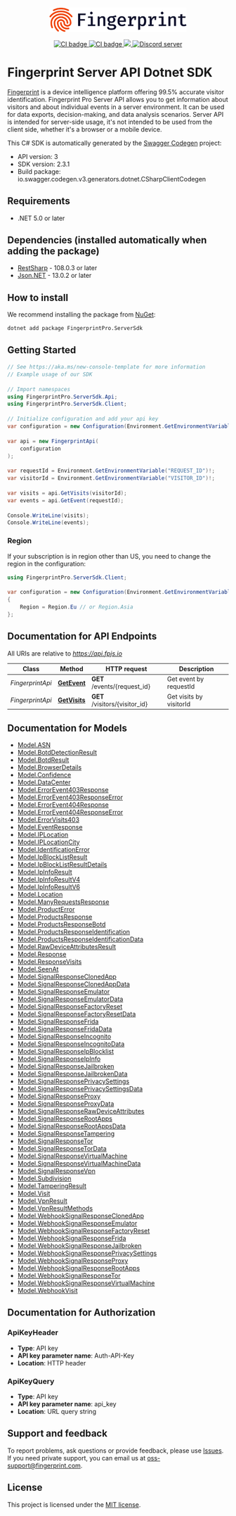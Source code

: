 <p align="center">
    <a href="https://fingerprint.com">
        <picture>
            <source media="(prefers-color-scheme: dark)" srcset="https://raw.githubusercontent.com/fingerprintjs/home/main/resources/logo_light.svg" />
            <source media="(prefers-color-scheme: light)" srcset="https://raw.githubusercontent.com/fingerprintjs/home/main/resources/logo_dark.svg" />
            <img src="https://raw.githubusercontent.com/fingerprintjs/home/main/resources/logo_dark.svg" alt="Fingerprint logo" width="312px" />
        </picture>
    </a>
</p>
<p align="center">
    <a href="https://github.com/fingerprintjs/fingerprint-pro-server-api-dotnet-sdk/actions/workflows/release.yml">
        <img src="https://github.com/fingerprintjs/fingerprint-pro-server-api-dotnet-sdk/actions/workflows/release.yml/badge.svg" alt="CI badge" />
    </a>
    <a href="https://github.com/fingerprintjs/fingerprint-pro-server-api-dotnet-sdk/actions/workflows/tests.yml">
        <img src="https://github.com/fingerprintjs/fingerprint-pro-server-api-dotnet-sdk/actions/workflows/tests.yml/badge.svg" alt="CI badge" />
    </a>
    <a href="https://opensource.org/licenses/MIT">
        <img src="https://img.shields.io/:license-mit-blue.svg?style=flat"/>
    </a>
    <a href="https://discord.gg/39EpE2neBg">
        <img src="https://img.shields.io/discord/852099967190433792?style=logo&label=Discord&logo=Discord&logoColor=white" alt="Discord server">
    </a>
</p>

# Fingerprint Server API Dotnet SDK

[Fingerprint](https://fingerprint.com) is a device intelligence platform offering 99.5% accurate visitor identification.
Fingerprint Pro Server API allows you to get information about visitors and about individual events in a server environment. It can be used for data exports, decision-making, and data analysis scenarios. Server API is intended for server-side usage, it's not intended to be used from the client side, whether it's a browser or a mobile device. 

This C# SDK is automatically generated by the [Swagger Codegen](https://github.com/swagger-api/swagger-codegen) project:

- API version: 3
- SDK version: 2.3.1
- Build package: io.swagger.codegen.v3.generators.dotnet.CSharpClientCodegen

<a name="requirements"></a>
## Requirements
- .NET 5.0 or later

<a name="dependencies"></a>
## Dependencies (installed automatically when adding the package)
- [RestSharp](https://www.nuget.org/packages/RestSharp) - 108.0.3 or later
- [Json.NET](https://www.nuget.org/packages/Newtonsoft.Json/) - 13.0.2 or later

<a name="how-to-install"></a>
## How to install

We recommend installing the package from [NuGet](https://docs.nuget.org/consume/installing-nuget):
```shell
dotnet add package FingerprintPro.ServerSdk
```

<a name="getting-started"></a>
## Getting Started

```csharp
// See https://aka.ms/new-console-template for more information
// Example usage of our SDK

// Import namespaces
using FingerprintPro.ServerSdk.Api;
using FingerprintPro.ServerSdk.Client;

// Initialize configuration and add your api key
var configuration = new Configuration(Environment.GetEnvironmentVariable("API_KEY")!);

var api = new FingerprintApi(
    configuration
);

var requestId = Environment.GetEnvironmentVariable("REQUEST_ID")!;
var visitorId = Environment.GetEnvironmentVariable("VISITOR_ID")!;

var visits = api.GetVisits(visitorId);
var events = api.GetEvent(requestId);

Console.WriteLine(visits);
Console.WriteLine(events);
```

### Region

If your subscription is in region other than US, you need to change the region in the configuration:

```csharp
using FingerprintPro.ServerSdk.Client;

var configuration = new Configuration(Environment.GetEnvironmentVariable("API_KEY")!)
{
    Region = Region.Eu // or Region.Asia
};
```

<a name="documentation-for-api-endpoints"></a>
## Documentation for API Endpoints

All URIs are relative to *https://api.fpjs.io*

Class | Method | HTTP request | Description
------------ | ------------- | ------------- | -------------
*FingerprintApi* | [**GetEvent**](docs/FingerprintApi.md#getevent) | **GET** /events/{request_id} | Get event by requestId
*FingerprintApi* | [**GetVisits**](docs/FingerprintApi.md#getvisits) | **GET** /visitors/{visitor_id} | Get visits by visitorId

<a name="documentation-for-models"></a>
## Documentation for Models

 - [Model.ASN](docs/ASN.md)
 - [Model.BotdDetectionResult](docs/BotdDetectionResult.md)
 - [Model.BotdResult](docs/BotdResult.md)
 - [Model.BrowserDetails](docs/BrowserDetails.md)
 - [Model.Confidence](docs/Confidence.md)
 - [Model.DataCenter](docs/DataCenter.md)
 - [Model.ErrorEvent403Response](docs/ErrorEvent403Response.md)
 - [Model.ErrorEvent403ResponseError](docs/ErrorEvent403ResponseError.md)
 - [Model.ErrorEvent404Response](docs/ErrorEvent404Response.md)
 - [Model.ErrorEvent404ResponseError](docs/ErrorEvent404ResponseError.md)
 - [Model.ErrorVisits403](docs/ErrorVisits403.md)
 - [Model.EventResponse](docs/EventResponse.md)
 - [Model.IPLocation](docs/IPLocation.md)
 - [Model.IPLocationCity](docs/IPLocationCity.md)
 - [Model.IdentificationError](docs/IdentificationError.md)
 - [Model.IpBlockListResult](docs/IpBlockListResult.md)
 - [Model.IpBlockListResultDetails](docs/IpBlockListResultDetails.md)
 - [Model.IpInfoResult](docs/IpInfoResult.md)
 - [Model.IpInfoResultV4](docs/IpInfoResultV4.md)
 - [Model.IpInfoResultV6](docs/IpInfoResultV6.md)
 - [Model.Location](docs/Location.md)
 - [Model.ManyRequestsResponse](docs/ManyRequestsResponse.md)
 - [Model.ProductError](docs/ProductError.md)
 - [Model.ProductsResponse](docs/ProductsResponse.md)
 - [Model.ProductsResponseBotd](docs/ProductsResponseBotd.md)
 - [Model.ProductsResponseIdentification](docs/ProductsResponseIdentification.md)
 - [Model.ProductsResponseIdentificationData](docs/ProductsResponseIdentificationData.md)
 - [Model.RawDeviceAttributesResult](docs/RawDeviceAttributesResult.md)
 - [Model.Response](docs/Response.md)
 - [Model.ResponseVisits](docs/ResponseVisits.md)
 - [Model.SeenAt](docs/SeenAt.md)
 - [Model.SignalResponseClonedApp](docs/SignalResponseClonedApp.md)
 - [Model.SignalResponseClonedAppData](docs/SignalResponseClonedAppData.md)
 - [Model.SignalResponseEmulator](docs/SignalResponseEmulator.md)
 - [Model.SignalResponseEmulatorData](docs/SignalResponseEmulatorData.md)
 - [Model.SignalResponseFactoryReset](docs/SignalResponseFactoryReset.md)
 - [Model.SignalResponseFactoryResetData](docs/SignalResponseFactoryResetData.md)
 - [Model.SignalResponseFrida](docs/SignalResponseFrida.md)
 - [Model.SignalResponseFridaData](docs/SignalResponseFridaData.md)
 - [Model.SignalResponseIncognito](docs/SignalResponseIncognito.md)
 - [Model.SignalResponseIncognitoData](docs/SignalResponseIncognitoData.md)
 - [Model.SignalResponseIpBlocklist](docs/SignalResponseIpBlocklist.md)
 - [Model.SignalResponseIpInfo](docs/SignalResponseIpInfo.md)
 - [Model.SignalResponseJailbroken](docs/SignalResponseJailbroken.md)
 - [Model.SignalResponseJailbrokenData](docs/SignalResponseJailbrokenData.md)
 - [Model.SignalResponsePrivacySettings](docs/SignalResponsePrivacySettings.md)
 - [Model.SignalResponsePrivacySettingsData](docs/SignalResponsePrivacySettingsData.md)
 - [Model.SignalResponseProxy](docs/SignalResponseProxy.md)
 - [Model.SignalResponseProxyData](docs/SignalResponseProxyData.md)
 - [Model.SignalResponseRawDeviceAttributes](docs/SignalResponseRawDeviceAttributes.md)
 - [Model.SignalResponseRootApps](docs/SignalResponseRootApps.md)
 - [Model.SignalResponseRootAppsData](docs/SignalResponseRootAppsData.md)
 - [Model.SignalResponseTampering](docs/SignalResponseTampering.md)
 - [Model.SignalResponseTor](docs/SignalResponseTor.md)
 - [Model.SignalResponseTorData](docs/SignalResponseTorData.md)
 - [Model.SignalResponseVirtualMachine](docs/SignalResponseVirtualMachine.md)
 - [Model.SignalResponseVirtualMachineData](docs/SignalResponseVirtualMachineData.md)
 - [Model.SignalResponseVpn](docs/SignalResponseVpn.md)
 - [Model.Subdivision](docs/Subdivision.md)
 - [Model.TamperingResult](docs/TamperingResult.md)
 - [Model.Visit](docs/Visit.md)
 - [Model.VpnResult](docs/VpnResult.md)
 - [Model.VpnResultMethods](docs/VpnResultMethods.md)
 - [Model.WebhookSignalResponseClonedApp](docs/WebhookSignalResponseClonedApp.md)
 - [Model.WebhookSignalResponseEmulator](docs/WebhookSignalResponseEmulator.md)
 - [Model.WebhookSignalResponseFactoryReset](docs/WebhookSignalResponseFactoryReset.md)
 - [Model.WebhookSignalResponseFrida](docs/WebhookSignalResponseFrida.md)
 - [Model.WebhookSignalResponseJailbroken](docs/WebhookSignalResponseJailbroken.md)
 - [Model.WebhookSignalResponsePrivacySettings](docs/WebhookSignalResponsePrivacySettings.md)
 - [Model.WebhookSignalResponseProxy](docs/WebhookSignalResponseProxy.md)
 - [Model.WebhookSignalResponseRootApps](docs/WebhookSignalResponseRootApps.md)
 - [Model.WebhookSignalResponseTor](docs/WebhookSignalResponseTor.md)
 - [Model.WebhookSignalResponseVirtualMachine](docs/WebhookSignalResponseVirtualMachine.md)
 - [Model.WebhookVisit](docs/WebhookVisit.md)

<a name="documentation-for-authorization"></a>
## Documentation for Authorization

<a name="ApiKeyHeader"></a>
### ApiKeyHeader

- **Type**: API key
- **API key parameter name**: Auth-API-Key
- **Location**: HTTP header
        
<a name="ApiKeyQuery"></a>
### ApiKeyQuery

- **Type**: API key
- **API key parameter name**: api_key
- **Location**: URL query string
        

## Support and feedback

To report problems, ask questions or provide feedback, please use [Issues](https://github.com/fingerprintjs/fingerprintjs-pro-server-api-node-sdk/issues). If you need private support, you can email us at [oss-support@fingerprint.com](mailto:oss-support@fingerprint.com).

<a name="license"></a>
## License
This project is licensed under the [MIT license](https://github.com/fingerprintjs/fingerprint-pro-server-api-dotnet-sdk/blob/main/LICENSE).

